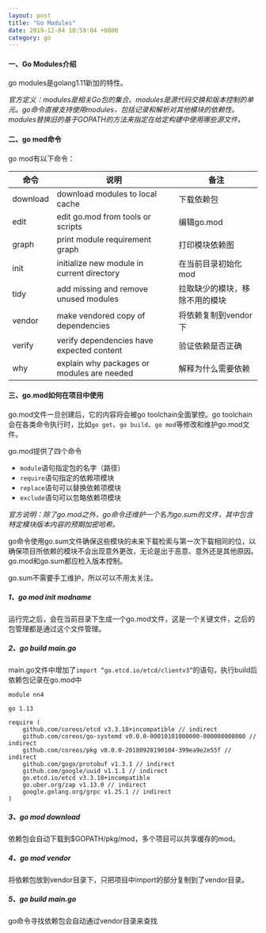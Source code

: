 ```yaml
---
layout: post
title: "Go Modules"
date: 2019-12-04 10:59:04 +0800
category: go
---
```


#### 一、Go Modules介绍

go modules是golang1.11新加的特性。

*官方定义：modules是相关Go包的集合。modules是源代码交换和版本控制的单元。go命令直接支持使用modules，包括记录和解析对其他模块的依赖性。modules替换旧的基于GOPATH的方法来指定在给定构建中使用哪些源文件。*
<!--more-->
#### 二、go mod命令

go mod有以下命令：

| 命令     | 说明                                       | 备注                           |
| -------- | ------------------------------------------ | ------------------------------ |
| download | download modules to local cache            | 下载依赖包                     |
| edit     | edit go.mod from tools or scripts          | 编辑go.mod                     |
| graph    | print module requirement graph             | 打印模块依赖图                 |
| init     | initialize new module in current directory | 在当前目录初始化mod            |
| tidy     | add missing and remove unused modules      | 拉取缺少的模块，移除不用的模块 |
| vendor   | make vendored copy of dependencies         | 将依赖复制到vendor下           |
| verify   | verify dependencies have expected content  | 验证依赖是否正确               |
| why      | explain why packages or modules are needed | 解释为什么需要依赖             |

#### 三、go.mod如何在项目中使用

go.mod文件一旦创建后，它的内容将会被go toolchain全面掌控。go toolchain会在各类命令执行时，比如`go get`、`go build`、`go mod`等修改和维护go.mod文件。

go.mod提供了四个命令

- `module`语句指定包的名字（路径）
- `require`语句指定的依赖项模块
- `replace`语句可以替换依赖项模块
- `exclude`语句可以忽略依赖项模块

*官方说明：除了go.mod之外，go命令还维护一个名为go.sum的文件，其中包含特定模块版本内容的预期加密哈希。*

go命令使用go.sum文件确保这些模块的未来下载检索与第一次下载相同的位，以确保项目所依赖的模块不会出现意外更改，无论是出于恶意、意外还是其他原因。go.mod和go.sum都应检入版本控制。

go.sum不需要手工维护，所以可以不用太关注。

##### 1、go mod init modname

运行完之后，会在当前目录下生成一个go.mod文件，这是一个关键文件，之后的包管理都是通过这个文件管理。

##### 2、go build main.go

main.go文件中增加了`import “go.etcd.io/etcd/clientv3”`的语句，执行build后依赖包记录在go.mod中

```
module nn4

go 1.13

require (
	github.com/coreos/etcd v3.3.18+incompatible // indirect
	github.com/coreos/go-systemd v0.0.0-00010101000000-000000000000 // indirect
	github.com/coreos/pkg v0.0.0-20180928190104-399ea9e2e55f // indirect
	github.com/gogo/protobuf v1.3.1 // indirect
	github.com/google/uuid v1.1.1 // indirect
	go.etcd.io/etcd v3.3.18+incompatible
	go.uber.org/zap v1.13.0 // indirect
	google.golang.org/grpc v1.25.1 // indirect
)
```

##### 3、go mod download

依赖包会自动下载到$GOPATH/pkg/mod，多个项目可以共享缓存的mod。

##### 4、go mod vendor

将依赖包放到vendor目录下，只把项目中import的部分复制到了vendor目录。

##### 5、go build main.go

go命令寻找依赖包会自动通过vendor目录来查找